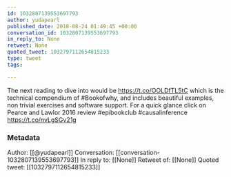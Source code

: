 ```yaml
---
id: 1032807139553697793
author: yudapearl
published_date: 2018-08-24 01:49:45 +00:00
conversation_id: 1032807139553697793
in_reply_to: None
retweet: None
quoted_tweet: 1032797112654815233
type: tweet
tags:

---
```


The next reading to dive into would be https://t.co/OOLDfTL5tC which is the technical compendium of #Bookofwhy, and includes beautiful examples, non trivial exercises and software support. For a quick glance click on Pearce and Lawlor 2016 review #epibookclub #causalinference https://t.co/nvLgSGv21g

### Metadata

Author: [[@yudapearl]]
Conversation: [[conversation-1032807139553697793]]
In reply to: [[None]]
Retweet of: [[None]]
Quoted tweet: [[1032797112654815233]]
